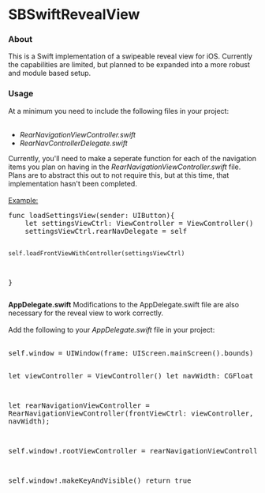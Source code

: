 <h1>SBSwiftRevealView</h1>

<h3>About</h3>

<p>
This is a Swift implementation of a swipeable reveal view for iOS. Currently the
capabilities are limited, but planned to be expanded into a more robust and
module based setup.
</p>

<h3>Usage</h3>

<p>
At a minimum you need to include the following files in your project:<br/>
<br/>
<ul>
    <li><i>RearNavigationViewController.swift</i></li>
    <li><i>RearNavControllerDelegate.swift</i></li>
</ul>
</p>

<p>
Currently, you'll need to make a seperate function for each of the navigation
items you plan on having in the <i>RearNavigationViewController.swift</i> file. Plans
are to abstract this out to not require this, but at this time, that implementation
hasn't been completed.<br/>
<br/>
<u>Example:</u>
<pre>
func loadSettingsView(sender: UIButton){
    let settingsViewCtrl: ViewController = ViewController()
    settingsViewCtrl.rearNavDelegate = self

    self.loadFrontViewWithController(settingsViewCtrl)
}
</pre>
</p>

<p>
<b>AppDelegate.swift</b>
Modifications to the AppDelegate.swift file are also necessary for the reveal
view to work correctly.
<br/>
<br/>
Add the following to your <i>AppDelegate.swift</i> file in your project:<br/>
<br/>
<pre>
self.window = UIWindow(frame: UIScreen.mainScreen().bounds)

let viewController = ViewController()
let navWidth: CGFloat = 220

let rearNavigationViewController = RearNavigationViewController(frontViewCtrl: viewController, navWidth: navWidth);

self.window!.rootViewController = rearNavigationViewController;

self.window!.makeKeyAndVisible()
return true
</pre>

</p>